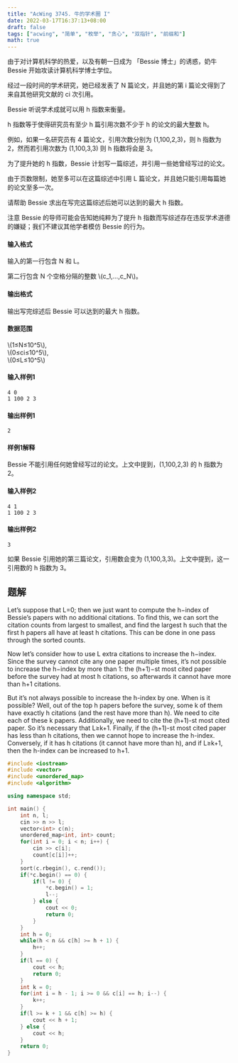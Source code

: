 ```yaml
---
title: "AcWing 3745. 牛的学术圈 I"
date: 2022-03-17T16:37:13+08:00
draft: false
tags: ["acwing", "简单", "枚举", "贪心", "双指针", "前缀和"]
math: true
---
```


由于对计算机科学的热爱，以及有朝一日成为 「Bessie 博士」的诱惑，奶牛 Bessie 开始攻读计算机科学博士学位。

经过一段时间的学术研究，她已经发表了 N 篇论文，并且她的第 i 篇论文得到了来自其他研究文献的 ci 次引用。

Bessie 听说学术成就可以用 h 指数来衡量。

h 指数等于使得研究员有至少 h 篇引用次数不少于 h 的论文的最大整数 h。

例如，如果一名研究员有 4 篇论文，引用次数分别为 (1,100,2,3)，则 h 指数为 2，然而若引用次数为 (1,100,3,3) 则 h 指数将会是 3。

为了提升她的 h 指数，Bessie 计划写一篇综述，并引用一些她曾经写过的论文。

由于页数限制，她至多可以在这篇综述中引用 L 篇论文，并且她只能引用每篇她的论文至多一次。

请帮助 Bessie 求出在写完这篇综述后她可以达到的最大 h 指数。

注意 Bessie 的导师可能会告知她纯粹为了提升 h 指数而写综述存在违反学术道德的嫌疑；我们不建议其他学者模仿 Bessie 的行为。

<!--more-->

#### 输入格式

输入的第一行包含 N 和 L。

第二行包含 N 个空格分隔的整数 \\(c_1,…,c_N\\)。

#### 输出格式

输出写完综述后 Bessie 可以达到的最大 h 指数。

#### 数据范围

\\(1≤N≤10^5\\),  
\\(0≤ci≤10^5\\),  
\\(0≤L≤10^5\\)

#### 输入样例1

```
4 0
1 100 2 3
```

#### 输出样例1

```
2
```

#### 样例1解释

Bessie 不能引用任何她曾经写过的论文。上文中提到，(1,100,2,3) 的 h 指数为 2。

#### 输入样例2

```
4 1
1 100 2 3
```

#### 输出样例2

```
3
```

如果 Bessie 引用她的第三篇论文，引用数会变为 (1,100,3,3)。上文中提到，这一引用数的 h 指数为 3。

## 题解

Let’s suppose that L=0; then we just want to compute the h−index of Bessie’s papers with no additional citations. To find this, we can sort the citation counts from largest to smallest, and find the largest h such that the first h papers all have at least h citations. This can be done in one pass through the sorted counts.

Now let’s consider how to use L extra citations to increase the h−index. Since the survey cannot cite any one paper multiple times, it’s not possible to increase the h−index by more than 1: the (h+1)−st most cited paper before the survey had at most h citations, so afterwards it cannot have more than h+1 citations.

But it’s not always possible to increase the h-index by one. When is it possible? Well, out of the top h papers before the survey, some k of them have exactly h citations (and the rest have more than h). We need to cite each of these k papers. Additionally, we need to cite the (h+1)-st most cited paper. So it’s necessary that L≥k+1. Finally, if the (h+1)-st most cited paper has less than h citations, then we cannot hope to increase the h-index. Conversely, if it has h citations (it cannot have more than h), and if L≥k+1, then the h-index can be increased to h+1.

```cpp
#include <iostream>
#include <vector>
#include <unordered_map>
#include <algorithm>

using namespace std;

int main() {
    int n, l;
    cin >> n >> l;
    vector<int> c(n);
    unordered_map<int, int> count;
    for(int i = 0; i < n; i++) {
        cin >> c[i];
        count[c[i]]++;
    }
    sort(c.rbegin(), c.rend());
    if(*c.begin() == 0) {
        if(l != 0) {
            *c.begin() = 1;
            l--;
        } else {
            cout << 0;
            return 0;
        }
    }
    int h = 0;
    while(h < n && c[h] >= h + 1) {
        h++;
    }
    if(l == 0) {
        cout << h;
        return 0;
    }
    int k = 0;
    for(int i = h - 1; i >= 0 && c[i] == h; i--) {
        k++;
    }
    if(l >= k + 1 && c[h] >= h) {
        cout << h + 1;
    } else {
        cout << h;
    }
    return 0;
}
```
